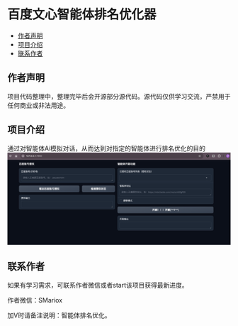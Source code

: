 # 百度文心智能体排名优化器

- [作者声明](#作者声明)
- [项目介绍](#项目介绍)
- [联系作者](#联系作者)

## 作者声明

项目代码整理中，整理完毕后会开源部分源代码。源代码仅供学习交流，严禁用于任何商业或非法用途。

## 项目介绍

通过对智能体Ai模拟对话，从而达到对指定的智能体进行排名优化的目的
![img.png](img.png)

## 联系作者

如果有学习需求，可联系作者微信或者start该项目获得最新进度。

作者微信：SMariox

加V时请备注说明：智能体排名优化。
